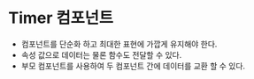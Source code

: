
# Timer 컴포넌트
- 컴포넌트를 단순화 하고 최대한 표현에 가깝게 유지해야 한다.
- 속성 값으로 데이터는 물론 함수도 전달할 수 있다.
- 부모 컴포넌트를 사용하여 두 컴포넌트 간에 데이터를 교환 할 수 있다.
